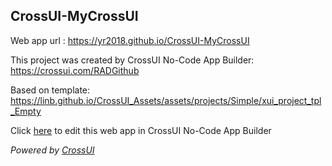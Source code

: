 ## CrossUI-MyCrossUI
Web app url : https://yr2018.github.io/CrossUI-MyCrossUI

This project was created by CrossUI No-Code App Builder: https://crossui.com/RADGithub

Based on template: https://linb.github.io/CrossUI_Assets/assets/projects/Simple/xui_project_tpl_Empty

Click [here](https://crossui.com/RADGithub/#!from=github&owner=yr2018&repo=CrossUI-MyCrossUI) to edit this web app in CrossUI No-Code App Builder

<i>Powered by [CrossUI](https://crossui.com)</i>
